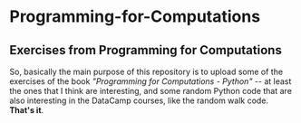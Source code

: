 # Programming-for-Computations
## Exercises from Programming for Computations

So, basically the main purpose of this repository is to upload some of the exercises of the book
*"Programming for Computations - Python"* -- at least the ones that I think are interesting, and some random Python code that are also interesting in the
DataCamp courses, like the random walk code. **That's it**.
